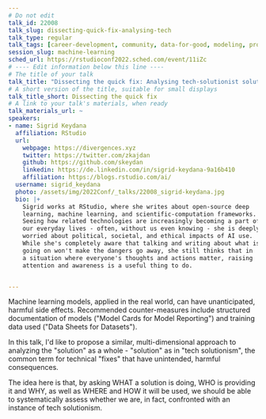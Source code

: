 ```yaml
---
# Do not edit
talk_id: 22008
talk_slug: dissecting-quick-fix-analysing-tech
talk_type: regular
talk_tags: [career-development, community, data-for-good, modeling, production]
session_slug: machine-learning
sched_url: https://rstudioconf2022.sched.com/event/11iZc
# ---- Edit information below this line ----
# The title of your talk
talk_title: "Dissecting the quick fix: Analysing tech-solutionist solutions"
# A short version of the title, suitable for small displays
talk_title_short: Dissecting the quick fix
# A link to your talk's materials, when ready
talk_materials_url: ~
speakers:
- name: Sigrid Keydana
  affiliation: RStudio
  url:
    webpage: https://divergences.xyz
    twitter: https://twitter.com/zkajdan
    github: https://github.com/skeydan
    linkedin: https://de.linkedin.com/in/sigrid-keydana-9a16b410
    affiliation: https://blogs.rstudio.com/ai/
  username: sigrid_keydana
  photo: /assets/img/2022Conf/_talks/22008_sigrid-keydana.jpg
  bio: |+
    Sigrid works at RStudio, where she writes about open-source deep
    learning, machine learning, and scientific-computation frameworks.
    Seeing how related technologies are increasingly becoming a part of
    our everyday lives - often, without us even knowing - she is deeply
    worried about political, societal, and ethical impacts of AI use.
    While she's completely aware that talking and writing about what is
    going on won't make the dangers go away, she still thinks that in
    a situation where everyone's thoughts and actions matter, raising
    attention and awareness is a useful thing to do.


---
```


<!-- ABSTRACT ----
Please write abstract below. You may use simple markdown (links, code style, bold, italics)
-->

Machine learning models, applied in the real world, can have unanticipated,
harmful side effects. Recommended counter-measures include structured
documentation of models ("Model Cards for Model Reporting") and training data
used ("Data Sheets for Datasets").

In this talk, I'd like to propose a similar, multi-dimensional approach to
analyzing the "solution" as a whole - "solution" as in "tech solutionism", the
common term for technical "fixes" that have unintended, harmful consequences.

The idea here is that, by asking WHAT a solution is doing, WHO is providing
it and WHY, as well as WHERE and HOW it will be used, we should be able to
systematically assess whether we are, in fact, confronted with an instance of
tech solutionism.
